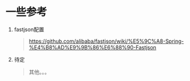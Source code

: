 # 一些参考

1. fastjson配置 
    > <https://github.com/alibaba/fastjson/wiki/%E5%9C%A8-Spring-%E4%B8%AD%E9%9B%86%E6%88%90-Fastjson>

2. 待定
    > 其他。。。
